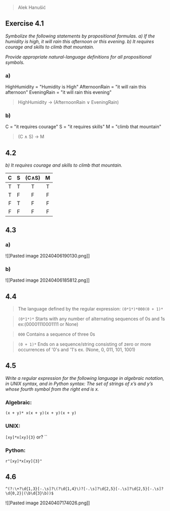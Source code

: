  >Alek Hanušić

## Exercise 4.1
*Symbolize the following statements by propositional formulas.* 
*a) If the humidity is high, it will rain this afternoon or this evening.* 
*b) It requires courage and skills to climb that mountain.* 

*Provide appropriate natural-language definitions for all propositional symbols.*
### a)
HighHumidity = "Humidity is High"
AfternoonRain = "it will rain this afternoon"
EveningRain = "it will rain this evening"


>HighHumidity → (AfternoonRain ∨ EveningRain)

### b)
C = "it requires courage"
S = "it requires skills"
M = "climb that mountain"

> (C ∧ S) → M

## 4.2
*b) It requires courage and skills to climb that mountain.* 

|  C  |  S  | (C∧S) |  M  |
|:---:|:---:|:-----:|:---:|
|  T  |  T  |   T   |  T  |
|  T  |  F  |   F   |  F  |
|  F  |  T  |   F   |  F  |
|  F  |  F  |   F   |  F  |
## 4.3
### a)
![[Pasted image 20240406190130.png]]
### b)

![[Pasted image 20240406185812.png]]

## 4.4
>The language defined by the regular expression: `(0*1*)*000(0 + 1)*`

>`(0*1*)*`
>Starts with any number of alternating sequences of 0s and 1s 
>ex:(00001110001111 or None)

>`000`
>Contains a sequence of three 0s

>`(0 + 1)*`
>Ends on a sequence/string consisting of zero or more occurrences of '0's and '1's
>ex. (None, 0, 011, 101, 1001)

## 4.5
*Write a regular expression for the following language in algebraic notation, in UNIX syntax, and in Python syntax: The set of strings of x’s and y’s whose fourth symbol from the right end is x.*

### Algebraic:
`(x + y)* x(x + y)(x + y)(x + y)`

### UNIX:
`[xy]*x[xy]{3}`
or?
``
### Python:

`r"[xy]*x[xy]{3}"`

## 4.6
`^(?:\+?\d{1,3}[-.\s]?\(?\d{1,4}\)?[-.\s]?\d{2,5}[-.\s]?\d{2,5}[-.\s]?\d{0,2}|(\b\d{3}\b))$`

![[Pasted image 20240407174026.png]]

##